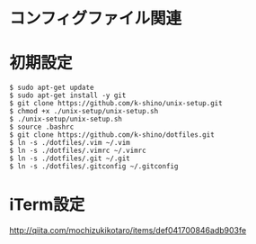 コンフィグファイル関連
===

# 初期設定

```
$ sudo apt-get update
$ sudo apt-get install -y git
$ git clone https://github.com/k-shino/unix-setup.git
$ chmod +x ./unix-setup/unix-setup.sh
$ ./unix-setup/unix-setup.sh
$ source .bashrc
$ git clone https://github.com/k-shino/dotfiles.git
$ ln -s ./dotfiles/.vim ~/.vim
$ ln -s ./dotfiles/.vimrc ~/.vimrc
$ ln -s ./dotfiles/.git ~/.git
$ ln -s ./dotfiles/.gitconfig ~/.gitconfig
```

# iTerm設定

http://qiita.com/mochizukikotaro/items/def041700846adb903fe
